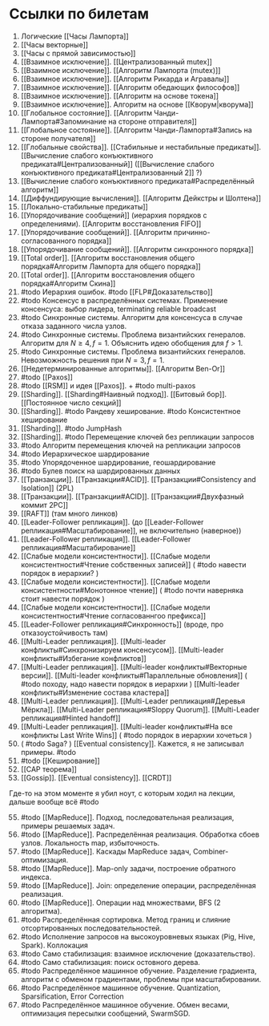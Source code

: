 # Ссылки по билетам
1. Логические [[Часы Лампорта]]
2. [[Часы векторные]]
3. [[Часы с прямой зависимостью]]
4. [[Взаимное исключение]]. [[Централизованный mutex]]
5. [[Взаимное исключение]]. [[Алгоритм Лампорта (mutex)]]
6. [[Взаимное исключение]]. [[Алгоритм Рикарда и Агравалы]]
7. [[Взаимное исключение]]. [[Алгоритм обедающих философов]]
8. [[Взаимное исключение]]. [[Алгоритм на основе токена]]
9. [[Взаимное исключение]]. Алгоритм на основе [[Кворум|кворума]]
10. [[Глобальное состояние]]. [[Алгоритм Чанди-Лампорта#Запоминание на стороне отправителя]]
11. [[Глобальное состояние]]. [[Алгоритм Чанди-Лампорта#Запись на стороне получателя]]
12. [[Глобальные свойства]]. [[Стабильные и нестабильные предикаты]]. [[Вычисление слабого конъюктивного предиката#Централизованный]] ([[Вычисление слабого конъюктивного предиката#Централизованный 2]] ?)
13. [[Вычисление слабого конъюктивного предиката#Распределённый алгоритм]]
14. [[Диффундирующие вычисления]]. [[Алгоритм Дейкстры и Шолтена]]
15. [[Локально-стабильные предикаты]]
16. [[Упорядочивание сообщений]] (иерархия порядков с определениями). [[Алгоритм восстановления FIFO]]
17. [[Упорядочивание сообщений]]. [[Алгоритм причинно-согласованного порядка]]
18. [[Упорядочивание сообщений]]. [[Алгоритм синхронного порядка]]
19. [[Total order]]. [[Алгоритм восстановления общего порядка#Алгоритм Лампорта для общего порядка]]
20. [[Total order]]. [[Алгоритм восстановления общего порядка#Алгоритм Скина]]
21. #todo Иерархия ошибок. #todo [[FLP#Доказательство]]
22. #todo Консенсус в распределённых системах. Применение консенсуса: выбор лидера, terminating reliable broadcast
23. #todo Синхронные системы. Алгоритм для консенсуса в случае отказа заданного числа узлов.
24. #todo Синхронные системы. Проблема византийских генералов. Алгоритм для $N \ge 4, f = 1$. Объяснить идею обобщения для $f > 1$.
25. #todo Синхронные системы. Проблема византийских генералов. Невозможность решения при $N = 3, f = 1$.
26. [[Недетерминированные алгоритмы]]. [[Алгоритм Ben-Or]]
27. #todo [[Paxos]]
28. #todo [[RSM]] и идея [[Paxos]]. + #todo multi-paxos
29. [[Sharding]]. [[Sharding#Наивный подход]]. [[Битовый бор]]. [[Постоянное число секций]]
30. [[Sharding]]. #todo Рандеву хеширование. #todo Консистентное хеширование
31. [[Sharding]]. #todo JumpHash
32. [[Sharding]]. #todo Перемещение ключей без репликации запросов
33. #todo Алгоритм перемещения ключей на репликации запросов
34. #todo Иерархическое шардирование
35. #todo Упорядоченное шардирование, геошардирование
36. #todo Булев поиск на шардированных данных
37. [[Транзакции]]. [[Транзакции#ACID]]. [[Транзакции#Consistency and Isolation]] (2PL)
38. [[Транзакции]]. [[Транзакции#ACID]]. [[Транзакции#Двухфазный коммит 2PC]]
39. [[RAFT]] (там много линков)
40. [[Leader-Follower репликация]]. (до [[Leader-Follower репликация#Масштабирование]], не включительно (наверное))
41. [[Leader-Follower репликация]]. [[Leader-Follower репликация#Масштабирование]]
42. [[Слабые модели консистентности]]. [[Слабые модели консистентности#Чтение собственных записей]] ( #todo навести порядок в иерархии? )
43. [[Слабые модели консистентности]]. [[Слабые модели консистентности#Монотонное чтение]] ( #todo почти наверняка стоит навести порядок )
44. [[Слабые модели консистентности]]. [[Слабые модели консистентности#Чтение согласованнгоо префикса]]
45. [[Leader-Follower репликация#Синхронность]] (вроде, про отказоустойчивость там)
46. [[Multi-Leader репликация]]. [[Multi-leader конфликты#Синхронизируем консенсусом]]. [[Multi-leader конфликты#Избегание конфликтов]]
47. [[Multi-Leader репликация]]. [[Multi-leader конфликты#Векторные версии]]. [[Multi-leader конфликты#Параллельные обновления]] ( #todo походу, надо навести порядок в иерархии ) [[Multi-leader конфликты#Изменение состава кластера]]
48. [[Multi-Leader репликация]]. [[Multi-Leader репликация#Деревья Мёркла]]. [[Multi-Leader репликация#Sloppy Quorum]]. [[Multi-Leader репликация#Hinted handoff]]
49. [[Multi-Leader репликация]]. [[Multi-leader конфликты#На все конфликты Last Write Wins]] ( #todo порядок в иерархии хочеться )
50. ( #todo Saga? ) [[Eventual consistency]]. Кажется, я не записывал примеры. #todo 
51. #todo [[Кеширование]]
52. [[CAP теорема]]
53. [[Gossip]]. [[Eventual consistency]]. [[CRDT]]

Где-то на этом моменте я убил ноут, с которым ходил на лекции, дальше вообще всё #todo

55. #todo [[MapReduce]]. Подход, последовательная реализация, примеры решаемых задач.
56. #todo [[MapReduce]]. Распределённая реализация. Обработка сбоев узлов. Локальность map, избыточность.
57. #todo [[MapReduce]]. Каскады MapReduce задач, Combiner-оптимизация.
58. #todo [[MapReduce]]. Map-only задачи, построение обратного индекса.
59. #todo [[MapReduce]]. Join: определение операции, распределённая реализация.
60. #todo [[MapReduce]]. Операции над множествами, BFS (2 алгоритма).
61. #todo Распределённая сортировка. Метод границ и слияние отсортированных последовательностей.
62. #todo Исполнение запросов на высокоуровневых языках (Pig, Hive, Spark). Коллокация
63. #todo Само стабилизация: взаимное исключение (доказательство).
64. #todo Само стабилизация: поиск остовного дерева.
65. #todo  Распределённое машинное обучение. Разделение градиента, алгоритм с обменом градиентами, проблемы при масштабировании.
66. #todo Распределённое машинное обучение. Quantization, Sparsification, Error Correction
67. #todo Распределённое машинное обучение. Обмен весами, оптимизация пересылки сообщений, SwarmSGD.